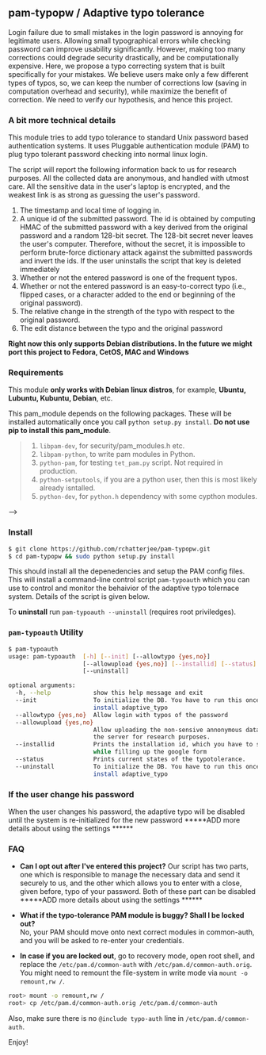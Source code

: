 ## pam-typopw / Adaptive typo tolerance

Login failure due to small mistakes in the login password is annoying for legitimate users. Allowing small typographical errors while checking password can improve usability significantly. However, making too many corrections could degrade security drastically, and be computationally expensive. Here, we propose a typo correcting system that is built specifically for your mistakes. We believe users make only a few different types of typos, so, we can keep the number of corrections low (saving in computation overhead and security), while maximize the benefit of correction. We need to verify our hypothesis, and hence this project.

### A bit more technical details

This module tries to add typo tolerance to standard Unix password based
authentication systems. It uses Pluggable authentication module (PAM) to plug
typo tolerant password checking into normal linux login.

The script will report the following information back to us for research purposes. All the collected data are anonymous, and handled with utmost care. All the sensitive data in the user's laptop is encrypted, and the weakest link is as strong as guessing the user's password.

1. The timestamp and local time of logging in.
2. A unique id of the submitted password. The id is obtained by computing HMAC of the submitted password with a key derived from the original password and a random 128-bit secret. The 128-bit secret never leaves the user's computer. Therefore, without the secret, it is impossible to perform brute-force dictionary attack against the submitted passwords and invert the ids. If the user uninstalls the script that key is deleted immediately 
3. Whether or not the entered password is one of the frequent typos.
4. Whether or not the entered password is an easy-to-correct typo (i.e., flipped cases, or a character added to the end or beginning of the original password).
5. The relative change in the strength of the typo with respect to the original password.
6. The edit distance between the typo and the original password

**Right now this only supports Debian distributions.
In the future we might port this project to Fedora, CetOS, MAC and Windows**


### Requirements  
This module **only works with Debian linux distros**, for example, **Ubuntu, Lubuntu, Kubuntu, Debian**, etc.  

This pam_module depends on the following packages. These will be installed automatically once you call
`python setup.py install`.  **Do not use pip to install this pam_module**.
>1. `libpam-dev`, for security/pam_modules.h etc.
>2. `libpam-python`, to write pam modules in Python.
>3. `python-pam`, for testing `tet_pam.py` script. Not required in production.
>4. `python-setputools`, if you are a python user, then this is most likely already isntalled. 
>5. `python-dev`, for `python.h` dependency with some cypthon modules.

-->
### Install

```bash
$ git clone https://github.com/rchatterjee/pam-typopw.git
$ cd pam-typopw && sudo python setup.py install
```

This should install all the depenedencies and setup the PAM config files. This
will install a command-line control script `pam-typoauth` which you can use to
control and monitor the behaivior of the adaptive typo tolernace system. Details
of the script is given below.  

To **uninstall** run `pam-typoauth --uninstall` (requires root priviledges).

### `pam-typoauth` Utility
```bash
$ pam-typoauth 
usage: pam-typoauth  [-h] [--init] [--allowtypo {yes,no}]
                     [--allowupload {yes,no}] [--installid] [--status]
                     [--uninstall]

optional arguments:
  -h, --help            show this help message and exit
  --init                To initialize the DB. You have to run this once you
                        install adaptive_typo
  --allowtypo {yes,no}  Allow login with typos of the password
  --allowupload {yes,no}
                        Allow uploading the non-sensive annonymous data into
                        the server for research purposes.
  --installid           Prints the installation id, which you have to submit
                        while filling up the google form
  --status              Prints current states of the typotolerance.
  --uninstall           To initialize the DB. You have to run this once you
                        install adaptive_typo

```

### If the user change his password
When the user changes his password, the adaptive typo will be disabled until the system is re-initialized for the new password
*****ADD more details about using the settings ******

### FAQ
* **Can I opt out after I've entered this project?**
Our script has two parts, one which is responsible to manage the necessary data and send it securely to us, and the other which allows you to enter with a close, given before, typo of your password. Both of these part can be disabled
*****ADD more details about using the settings ******

* **What if the typo-tolerance PAM module is buggy? Shall I be locked out?**   
No, your PAM should move onto next correct modules in common-auth, and you will be asked to re-enter your credentials.   

* **In case if you are locked out**, go to recovery mode, open root shell, and replace the `/etc/pam.d/common-auth` with 
`/etc/pam.d/common-auth.orig`. You might need to remount the file-system in write mode via `mount -o remount,rw /`.
```bash
root> mount -o remount,rw /
root> cp /etc/pam.d/common-auth.orig /etc/pam.d/common-auth
```
Also, make sure there is no `@include typo-auth` line in `/etc/pam.d/common-auth`.



Enjoy!
